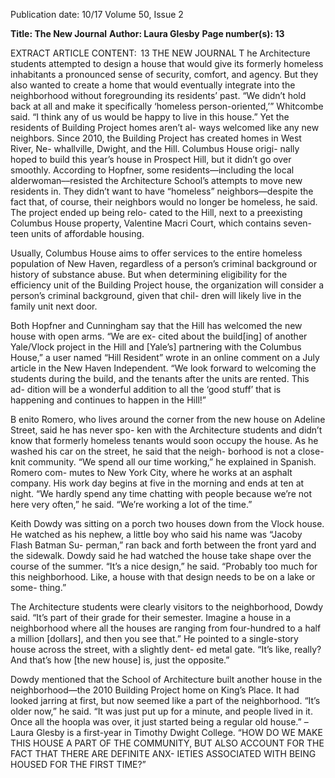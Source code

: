 Publication date: 10/17
Volume 50, Issue 2

**Title: The New Journal**
**Author: Laura Glesby**
**Page number(s): 13**

EXTRACT ARTICLE CONTENT:
 13
THE  NEW  JOURNAL
T
he Architecture students attempted to design a house 
that would give its formerly homeless inhabitants a 
pronounced sense of security, comfort, and agency. But 
they also wanted to create a home that would eventually 
integrate into the neighborhood without foregrounding 
its residents’ past. “We didn’t hold back at all and make it 
specifically ‘homeless person-oriented,’” Whitcombe said. 
“I think any of us would be happy to live in this house.” 
Yet the residents of Building Project homes aren’t al-
ways welcomed like any new neighbors. Since 2010, the 
Building Project has created homes in West River, Ne-
whallville, Dwight, and the Hill. Columbus House origi-
nally hoped to build this year’s house in Prospect Hill, but 
it didn’t go over smoothly. According to Hopfner, some 
residents––including the local alderwoman––resisted the 
Architecture School’s attempts to move new residents in. 
They didn’t want to have “homeless” neighbors—despite 
the fact that, of course, their neighbors would no longer 
be homeless, he said. The project ended up being relo-
cated to the Hill, next to a preexisting Columbus House 
property, Valentine Macri Court, which contains seven-
teen units of affordable housing. 

Usually, Columbus House aims to offer services to the 
entire homeless population of New Haven, regardless of 
a person’s criminal background or history of substance 
abuse. But when determining eligibility for the efficiency 
unit of the Building Project house, the organization will 
consider a person’s criminal background, given that chil-
dren will likely live in the family unit next door.

Both Hopfner and Cunningham say that the Hill has 
welcomed the new house with open arms. “We are ex-
cited about the build[ing] of another Yale/Vlock project 
in the Hill and [Yale’s] partnering with the Columbus 
House,” a user named “Hill Resident” wrote in an online 
comment on a July article in the New Haven Independent. 
“We look forward to welcoming the students during the 
build, and the tenants after the units are rented. This ad-
dition will be a wonderful addition to all the ‘good stuff’ 
that is happening and continues to happen in the Hill!”

B
enito Romero, who lives around the corner from the 
new house on Adeline Street, said he has never spo-
ken with the Architecture students and didn’t know that 
formerly homeless tenants would soon occupy the house. 
As he washed his car on the street, he said that the neigh-
borhood is not a close-knit community. “We spend all our 
time working,” he explained in Spanish. Romero com-
mutes to New York City, where he works at an asphalt 
company. His work day begins at five in the morning and 
ends at ten at night. “We hardly spend any time chatting 
with people because we’re not here very often,” he said. 
“We’re working a lot of the time.”

Keith Dowdy was sitting on a porch two houses down 
from the Vlock house. He watched as his nephew, a little 
boy who said his name was “Jacoby Flash Batman Su-
perman,” ran back and forth between the front yard and 
the sidewalk. Dowdy said he had watched the house take 
shape over the course of the summer. “It’s a nice design,” 
he said. “Probably too much for this neighborhood. Like, 
a house with that design needs to be on a lake or some-
thing.”

The Architecture students were clearly visitors to the 
neighborhood, Dowdy said. “It’s part of their grade for 
their semester. Imagine a house in a neighborhood where 
all the houses are ranging from four-hundred to a half a 
million [dollars], and then you see that.” He pointed to a 
single-story house across the street, with a slightly dent-
ed metal gate. “It’s like, really? And that’s how [the new 
house] is, just the opposite.”

Dowdy mentioned that the School of Architecture built 
another house in the neighborhood—the 2010 Building 
Project home on King’s Place. It had looked jarring at 
first, but now seemed like a part of the neighborhood. “It’s 
older now,” he said. “It was just put up for a minute, and 
people lived in it. Once all the hoopla was over, it just 
started being a regular old house.”
 – Laura Glesby is a first-year 
in Timothy Dwight College.
“HOW DO WE MAKE THIS HOUSE 
A PART OF THE COMMUNITY, BUT 
ALSO ACCOUNT FOR THE FACT 
THAT THERE ARE DEFINITE ANX-
IETIES ASSOCIATED WITH BEING 
HOUSED FOR THE FIRST TIME?”